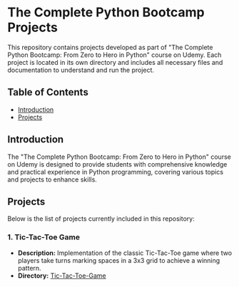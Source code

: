 # The Complete Python Bootcamp Projects

This repository contains projects developed as part of "The Complete Python Bootcamp: From Zero to Hero in Python" course on Udemy. Each project is located in its own directory and includes all necessary files and documentation to understand and run the project.

## Table of Contents
- [Introduction](#introduction)
- [Projects](#projects)

## Introduction
The "The Complete Python Bootcamp: From Zero to Hero in Python" course on Udemy is designed to provide students with comprehensive knowledge and practical experience in Python programming, covering various topics and projects to enhance skills.

## Projects
Below is the list of projects currently included in this repository:

### 1. Tic-Tac-Toe Game
- **Description:** Implementation of the classic Tic-Tac-Toe game where two players take turns marking spaces in a 3x3 grid to achieve a winning pattern.
- **Directory:** [Tic-Tac-Toe-Game](https://github.com/ppogwizd/Research-Workshops-Projects/tree/main/Tic-Tac-Toe-Game)
